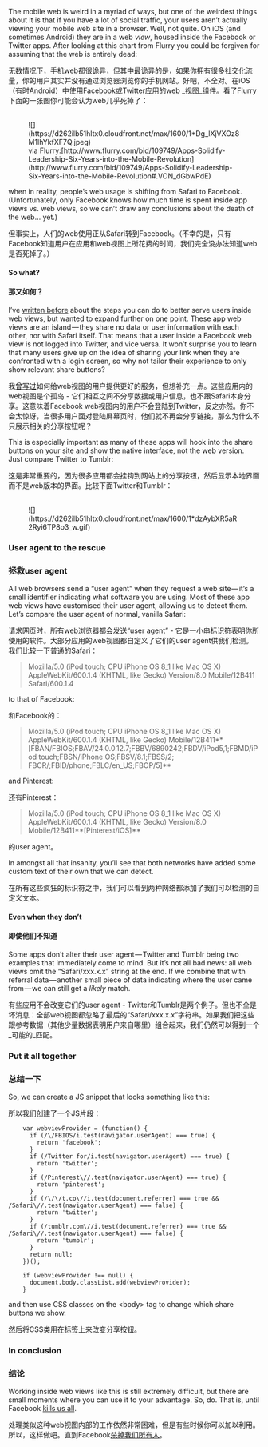 The mobile web is weird in a myriad of ways, but one of the weirdest things about it is that if you have a lot of social traffic, your users aren’t actually viewing your mobile web site in a browser. Well, not quite. On iOS (and sometimes Android) they are in a web _view_, housed inside the Facebook or Twitter apps. After looking at this chart from Flurry you could be forgiven for assuming that the web is entirely dead:

无数情况下，手机web都很诡异，但其中最诡异的是，如果你拥有很多社交化流量，你的用户其实并没有通过浏览器浏览你的手机网站。好吧，不全对。在iOS（有时Android）中使用Facebook或Twitter应用的web _视图_组件。看了Flurry下面的一张图你可能会认为web几乎死掉了：

<figure id="18b4"><div><div> </div>![](https://d262ilb51hltx0.cloudfront.net/max/1600/1*Dg_lXjVXOz8M1IhYkfXF7Q.jpeg)</div><figcaption>via Flurry:[http://www.flurry.com/bid/109749/Apps-Solidify-Leadership-Six-Years-into-the-Mobile-Revolution](http://www.flurry.com/bid/109749/Apps-Solidify-Leadership-Six-Years-into-the-Mobile-Revolution#.VON_dGbwPdE)</figcaption></figure>

when in reality, people’s web usage is shifting from Safari to Facebook. (Unfortunately, only Facebook knows how much time is spent inside app views vs. web views, so we can’t draw any conclusions about the death of the web… yet.)

但事实上，人们的web使用正从Safari转到Facebook。（不幸的是，只有Facebook知道用户在应用和web视图上所花费的时间，我们完全没办法知道web是否死掉了。）

#### So what?
#### 那又如何？

I’ve [written before](https://medium.com/@_alastair/optimising-for-web-views-a577f89789ed) about the steps you can do to better serve users inside web views, but wanted to expand further on one point. These app web views are an island — they share no data or user information with each other, nor with Safari itself. That means that a user inside a Facebook web view is not logged into Twitter, and vice versa. It won’t surprise you to learn that many users give up on the idea of sharing your link when they are confronted with a login screen, so why not tailor their experience to only show relevant share buttons?

我[曾写过](https://medium.com/@_alastair/optimising-for-web-views-a577f89789ed)如何给web视图的用户提供更好的服务，但想补充一点。这些应用内的web视图是个孤岛 - 它们相互之间不分享数据或用户信息，也不跟Safari本身分享。这意味着Facebook web视图内的用户不会登陆到Twitter，反之亦然。你不会太惊讶，当很多用户面对登陆屏幕页时，他们就不再会分享链接，那么为什么不只展示相关的分享按钮呢？

This is especially important as many of these apps will hook into the share buttons on your site and show the native interface, not the web version. Just compare Twitter to Tumblr:

这是非常重要的，因为很多应用都会挂钩到网站上的分享按钮，然后显示本地界面而不是web版本的界面。比较下面Twitter和Tumblr：

<figure id="63db"><div><div> </div>![](https://d262ilb51hltx0.cloudfront.net/max/1600/1*dzAybXR5aR2Ryi6TP8o3_w.gif)</div></figure>

### User agent to the rescue
### 拯救user agent

All web browsers send a “user agent” when they request a web site — it’s a small identifier indicating what software you are using. Most of these app web views have customised their user agent, allowing us to detect them. Let’s compare the user agent of normal, vanilla Safari:

请求网页时，所有web浏览器都会发送“user agent” - 它是一小串标识符表明你所使用的软件。大部分应用的web视图都自定义了它们的user agent供我们检测。我们比较一下普通的Safari：

> Mozilla/5.0 (iPod touch; CPU iPhone OS 8_1 like Mac OS X) AppleWebKit/600.1.4 (KHTML, like Gecko) Version/8.0 Mobile/12B411 Safari/600.1.4

to that of Facebook:

和Facebook的：

> Mozilla/5.0 (iPod touch; CPU iPhone OS 8_1 like Mac OS X) AppleWebKit/600.1.4 (KHTML, like Gecko) Mobile/12B411**[FBAN/FBIOS;FBAV/24.0.0.12.7;FBBV/6890242;FBDV/iPod5,1;FBMD/iPod touch;FBSN/iPhone OS;FBSV/8.1;FBSS/2; FBCR/;FBID/phone;FBLC/en_US;FBOP/5]**

and Pinterest:

还有Pinterest：

> Mozilla/5.0 (iPod touch; CPU iPhone OS 8_1 like Mac OS X) AppleWebKit/600.1.4 (KHTML, like Gecko) Version/8.0 Mobile/12B411**[Pinterest/iOS]**

的user agent。

In amongst all that insanity, you’ll see that both networks have added some custom text of their own that we can detect.

在所有这些疯狂的标识符之中，我们可以看到两种网络都添加了我们可以检测的自定义文本。

#### Even when they don’t
#### 即使他们不知道

Some apps don’t alter their user agent — Twitter and Tumblr being two examples that immediately come to mind. But it’s not all bad news: all web views omit the “Safari/xxx.x.x” string at the end. If we combine that with referral data — another small piece of data indicating where the user came from — we can still get a _likely_ match.

有些应用不会改变它们的user agent - Twitter和Tumblr是两个例子。但也不全是坏消息：全部web视图都忽略了最后的“Safari/xxx.x.x”字符串。如果我们把这些跟参考数据（其他少量数据表明用户来自哪里）组合起来，我们仍然可以得到一个_可能的_匹配。

### Put it all together
### 总结一下

So, we can create a JS snippet that looks something like this:

所以我们创建了一个JS片段：

        var webviewProvider = (function() {
          if (/\/FBIOS/i.test(navigator.userAgent) === true) {
            return 'facebook';
          }
          if (/Twitter for/i.test(navigator.userAgent) === true) {
            return 'twitter';
          }
          if (/Pinterest\//.test(navigator.userAgent) === true) {
            return 'pinterest';
          }
          if (/\/\/t.co\//i.test(document.referrer) === true && /Safari\//.test(navigator.userAgent) === false) {
            return 'twitter';
          }
          if (/tumblr.com\//i.test(document.referrer) === true && /Safari\//.test(navigator.userAgent) === false) {
            return 'tumblr';
          }
          return null;
        })();

        if (webviewProvider !== null) {
          document.body.classList.add(webviewProvider);
        }

and then use CSS classes on the &lt;body&gt; tag to change which share buttons we show.

然后将CSS类用在<body>标签上来改变分享按钮。

### In conclusion
### 结论

Working inside web views like this is still extremely difficult, but there are small moments where you can use it to your advantage. So, do. That is, until Facebook [kills us all](http://www.niemanlab.org/2014/12/the-beginning-of-the-end-of-facebook-as-a-traffic-engine/).

处理类似这种web视图内部的工作依然非常困难，但是有些时候你可以加以利用。所以，这样做吧。直到Facebook[杀掉我们所有人](http://www.niemanlab.org/2014/12/the-beginning-of-the-end-of-facebook-as-a-traffic-engine/)。